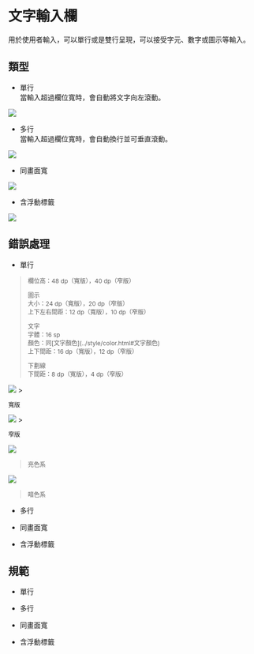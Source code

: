 # 文字輸入欄

用於使用者輸入，可以單行或是雙行呈現，可以接受字元、數字或圖示等輸入。

## 類型
* 單行  
當輸入超過欄位寬時，會自動將文字向左滾動。

<img src="http://material-design.storage.googleapis.com/publish/material_v_4/material_ext_publish/0Bzhp5Z4wHba3TVJMNzF0Z3BhZjQ/components_textfields_single2.png" style="max-width:50%"/>

* 多行  
當輸入超過欄位寬時，會自動換行並可垂直滾動。

<img src="http://material-design.storage.googleapis.com/publish/material_v_4/material_ext_publish/0Bzhp5Z4wHba3VktWaDEtaTZ5ZzQ/components_textfields_multiline2.png" style="max-width:50%"/>

* 同畫面寬  

<img src="http://material-design.storage.googleapis.com/publish/material_v_4/material_ext_publish/0Bzhp5Z4wHba3NkFTN1VIYnR3QVU/components_textfields_full2.png" style="max-width:50%"/>

* 含浮動標籤  

<img src="http://material-design.storage.googleapis.com/publish/material_v_4/material_ext_publish/0Bzhp5Z4wHba3NmN6eUJTamFweGc/components_textfields_labels2.png" style="max-width:50%"/>

## 錯誤處理
* 單行  

> <p style="font-size: 12px">欄位高：48 dp（寬版），40 dp（窄版）</p>
> <p style="font-size: 12px">圖示<br>大小：24 dp（寬版），20 dp（窄版）<br>上下左右間距：12 dp（寬版），10 dp（窄版）</p>
> <p style="font-size: 12px">文字<br>字體：16 sp<br>顏色：同[文字顏色](../style/color.html#文字顏色)<br>上下間距：16 dp（寬版），12 dp（窄版）
> <p style="font-size: 12px">下劃線<br>下間距：8 dp（寬版），4 dp（窄版）

<img src="http://material-design.storage.googleapis.com/publish/material_v_4/material_ext_publish/0B0J8hsRkk91LYmhoNU5sWXp0LUE/components_textfields_single6.png" style="max-width:50%"/>
> <p style="font-size: 12px">寬版</p>

<img src="http://material-design.storage.googleapis.com/publish/material_v_4/material_ext_publish/0Bzhp5Z4wHba3VV9xVzNMUEhUM0E/components_textfields_single6_dense.png" style="max-width:50%"/>
> <p style="font-size: 12px">窄版</p>

![](http://material-design.storage.googleapis.com/publish/material_v_4/material_ext_publish/0Bzhp5Z4wHba3Z2tnU1NHUkg1NWc/components_textfields_single4.png)
> <p style="font-size: 12px">亮色系</p>

![](http://material-design.storage.googleapis.com/publish/material_v_4/material_ext_publish/0Bx4BSt6jniD7R0NLRHd5NWJVUFE/components_textfields_single5.png)
> <p style="font-size: 12px">暗色系</p>

* 多行  

* 同畫面寬  


* 含浮動標籤  

## 規範
* 單行  


* 多行  


* 同畫面寬  


* 含浮動標籤  